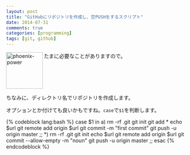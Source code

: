 ```yaml
---
layout: post
title: "GitHubにリポジトリを作成し、空PUSHをするスクリプト"
date: 2014-07-31
comments: true
categories: [programming]
tags: [git, github]
---
```

<img src="{{ root_url }}/images/more.png" alt="phoenix-power" align="left" width="100" height="100">たまに必要なことがありますので。<!--more--><br clear="all">

ちなみに、ディレクトリ名でリポジトリを作成します。

<script src="https://gist.github.com/syui/bc28c26c6bf7d7bac9d2.js"></script>

オプションとか付けても良いかもですね。`case`で`$1`を判断します。

{% codeblock lang:bash %}
case $1 in
  a)
            rm -rf .git
            git init
            git add *
            echo $url
            git remote add origin $url
            git commit -m "first commit"
            git push -u origin master
            ;;
  *)
            rm -rf .git
            git init
            echo $url
            git remote add origin $url
            git commit --allow-empty -m "noun"
            git push -u origin master
            ;;
esac
{% endcodeblock %}


